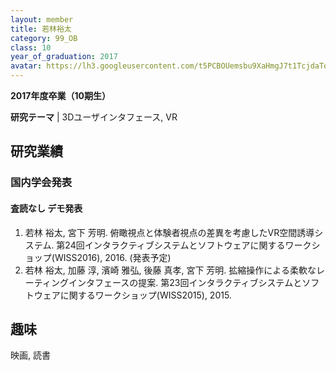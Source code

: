 ```yaml
---
layout: member
title: 若林裕太
category: 99_OB
class: 10
year_of_graduation: 2017
avatar: https://lh3.googleusercontent.com/t5PCBOUemsbu9XaHmgJ7t1TcjdaToHqwvVmlWIWSMyqgSUtLbijN4UN7BiffpQl1nUW3MXm6sbTP_xkbttdxVNPv6VSSIh_JjMCLMtgb3tkidz3hOOeT5GUNcBcm-wWTPBTTokgfH26Ew9wlYMEWL3aLzfs7x8lESCh74miQrUFZcjFeNDXCoynSEPHx3lR8zwUhkkXe1VzuFOjzwmGipFldpI92ys7aHh-fvLDRBYi6P8oA7SCbrQAYtGEhfv6UldjLimiUwKKkLInkjOv9sV_TChL9RIj4hy9nOMHSh3HoYvSBe9x-VrBuVizcJYOvar5oy7Vn31ME-IYVGb5bmu2g1xMIevk5D9SeGOgclQN-f8M2oFWnC4c6woSSa1zPMOz--WOXSDkUaAyC8qVicKO5YpMbMP3G9vdgFrof4nRuJimg_lOQcDI-Y5bX-6w8u5TB0iaqRK1CqmpkX4AuGHy_UOpSHJS6aVaWxyy3fLVYJt4Q5_Yvg2FZH-MGFcgpiXtMjUMjt5TcpfoUDh-3TAG2lffZGZOvXpdHQBToNP77Qlnl6U9O5SGw3fk6F6Z09jvjW3XuWCWYNRqGZzX-ECopq_WKgzELndQRTVXO0-ST3VJkdmw1vg=p-s300
---
```

**2017年度卒業（10期生）**

**研究テーマ** \| 3Dユーザインタフェース, VR

## 研究業績
### 国内学会発表

#### 査読なし デモ発表

1. 若林 裕太, 宮下 芳明. 俯瞰視点と体験者視点の差異を考慮したVR空間誘導システム. 第24回インタラクティブシステムとソフトウェアに関するワークショップ(WISS2016), 2016. (発表予定)
2. 若林 裕太, 加藤 淳, 濱崎 雅弘, 後藤 真孝, 宮下 芳明. 拡縮操作による柔軟なレーティングインタフェースの提案. 第23回インタラクティブシステムとソフトウェアに関するワークショップ(WISS2015), 2015.

## 趣味

映画, 読書
